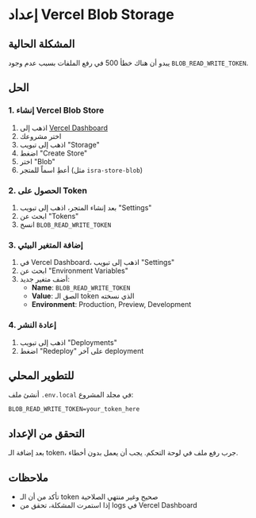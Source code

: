 # إعداد Vercel Blob Storage

## المشكلة الحالية
يبدو أن هناك خطأ 500 في رفع الملفات بسبب عدم وجود `BLOB_READ_WRITE_TOKEN`.

## الحل

### 1. إنشاء Vercel Blob Store
1. اذهب إلى [Vercel Dashboard](https://vercel.com/dashboard)
2. اختر مشروعك
3. اذهب إلى تبويب "Storage"
4. اضغط "Create Store"
5. اختر "Blob"
6. أعطِ اسماً للمتجر (مثل `isra-store-blob`)

### 2. الحصول على Token
1. بعد إنشاء المتجر، اذهب إلى تبويب "Settings"
2. ابحث عن "Tokens"
3. انسخ `BLOB_READ_WRITE_TOKEN`

### 3. إضافة المتغير البيئي
1. في Vercel Dashboard، اذهب إلى تبويب "Settings"
2. ابحث عن "Environment Variables"
3. أضف متغير جديد:
   - **Name**: `BLOB_READ_WRITE_TOKEN`
   - **Value**: الصق الـ token الذي نسخته
   - **Environment**: Production, Preview, Development

### 4. إعادة النشر
1. اذهب إلى تبويب "Deployments"
2. اضغط "Redeploy" على آخر deployment

## للتطوير المحلي
أنشئ ملف `.env.local` في مجلد المشروع:
```
BLOB_READ_WRITE_TOKEN=your_token_here
```

## التحقق من الإعداد
بعد إضافة الـ token، جرب رفع ملف في لوحة التحكم. يجب أن يعمل بدون أخطاء.

## ملاحظات
- تأكد من أن الـ token صحيح وغير منتهي الصلاحية
- إذا استمرت المشكلة، تحقق من logs في Vercel Dashboard 